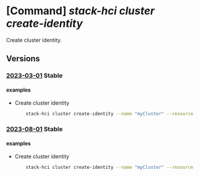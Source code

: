 # [Command] _stack-hci cluster create-identity_

Create cluster identity.

## Versions

### [2023-03-01](/Resources/mgmt-plane/L3N1YnNjcmlwdGlvbnMve30vcmVzb3VyY2Vncm91cHMve30vcHJvdmlkZXJzL21pY3Jvc29mdC5henVyZXN0YWNraGNpL2NsdXN0ZXJzL3t9L2NyZWF0ZWNsdXN0ZXJpZGVudGl0eQ==/2023-03-01.xml) **Stable**

<!-- mgmt-plane /subscriptions/{}/resourcegroups/{}/providers/microsoft.azurestackhci/clusters/{}/createclusteridentity 2023-03-01 -->

#### examples

- Create cluster identity
    ```bash
        stack-hci cluster create-identity --name "myCluster" --resource-group "test-rg"
    ```

### [2023-08-01](/Resources/mgmt-plane/L3N1YnNjcmlwdGlvbnMve30vcmVzb3VyY2Vncm91cHMve30vcHJvdmlkZXJzL21pY3Jvc29mdC5henVyZXN0YWNraGNpL2NsdXN0ZXJzL3t9L2NyZWF0ZWNsdXN0ZXJpZGVudGl0eQ==/2023-08-01.xml) **Stable**

<!-- mgmt-plane /subscriptions/{}/resourcegroups/{}/providers/microsoft.azurestackhci/clusters/{}/createclusteridentity 2023-08-01 -->

#### examples

- Create cluster identity
    ```bash
        stack-hci cluster create-identity --name "myCluster" --resource-group "test-rg"
    ```
